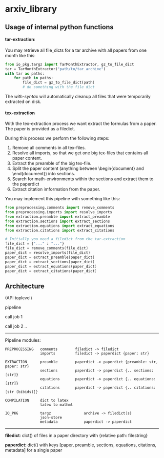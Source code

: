 # arxiv_library

## Usage of internal python functions

#### tar-extraction:
You may retrieve all file_dicts for a tar archive with all papers from one month like this:

```python
from io_pkg.targz import TarMonthExtractor, gz_to_file_dict
tar = TarMonthExtractor("path/to/tar_archive")
with tar as paths:
    for path in paths:
        file_dict = gz_to_file_dict(path)
        # do something with the file dict
``` 
The _with-syntax_ will automatically cleanup all files that were temporarily extracted on disk.


#### tex-extraction
With the tex-extraction process we want extract the formulas from a paper. The paper is provided as a filedict.

During this process we perform the following steps:
1. Remove all comments in all tex-files.
2. Resolve all imports, so that we get one big tex-files that contains all paper content.
3. Extract the preamble of the big tex-file.
4. Split the paper content (anything between \begin{document} and \end{document}) into sections.
5. Search for math-environments within the sections and extract them to the paperdict
6. Extract citation imformation from the paper.

You may implement this pipeline with something like this:

```python
from preprocessing.comments import remove_comments
from preprocessing.imports import resolve_imports 
from extraction.preamble import extract_preamble
from extraction.sections import extract_sections 
from extraction.equations import extract_equations
from extraction.citations import extract_citations

# Initially you need a filedict from the tar-extraction
file_dict = {"..." : "..."}
file_dict = remove_comments(file_dict)
paper_dict = resolve_imports(file_dict)
paper_dict = extract_preamble(paper_dict)
paper_dict = extract_sections(paper_dict)
paper_dict = extract_equations(paper_dict)
paper_dict = extract_citations(paper_dict)
```
## Architecture

(API toplevel)

pipeline

call job 1

call job 2
..

----------
Pipeline modules:

    PREPROCESSING	comments	    filedict -> filedict
                    imports		    filedict -> paperdict {paper: str}

	EXTRACTION      preamble	    paperdict -> paperdict {preamble: str, paper: str}
                    sections	    paperdict -> paperdict {.. sections: [str]}
                    equations	    paperdict -> paperdict {.. equations: [str]}
                    citations	    paperdict -> paperdict {.. citations: [str (bibids)]}
	
	COMPILATION     dict to latex
                    latex to mathml

    IO_PKG          targz               archive -> filedict(s)
                    json-store
	                metadata            paperdict -> paperdict
		

-----------------------
**filedict**: dict() of files in a paper directory with {relative path: filestring}

**paperdict**: dict() with keys [paper, preamble, sections, equations, citations, metadata] for a single paper